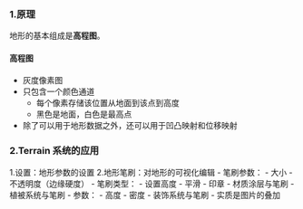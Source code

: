 ### 1.原理
地形的基本组成是**高程图**。
#### 高程图
- 灰度像素图
- 只包含一个颜色通道
	- 每个像素存储该位置从地面到该点到高度
	- 黑色是地面，白色是最高点
- 除了可以用于地形数据之外，还可以用于凹凸映射和位移映射

### 2.Terrain 系统的应用

1.设置：地形参数的设置
2.地形笔刷：对地形的可视化编辑
	- 笔刷参数：
		- 大小
		- 不透明度（边缘硬度）
	- 笔刷类型：
		- 设置高度
		- 平滑
		- 印章
	- 材质涂层与笔刷
	- 植被系统与笔刷
		- 参数：
			- 高度
			- 密度
	- 装饰系统与笔刷
		- 实质是图片的叠加